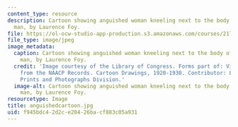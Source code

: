 ```yaml
---
content_type: resource
description: Cartoon showing anguished woman kneeling next to the body of a lynched
  man, by Laurence Foy.
file: https://ol-ocw-studio-app-production.s3.amazonaws.com/courses/21l-705-major-authors-melville-and-morrison-fall-2003/f945bdc42d2ce20426bacf883c05a931_anguishedcartoon.jpg
file_type: image/jpeg
image_metadata:
  caption: Cartoon showing anguished woman kneeling next to the body of a lynched
    man, by Laurence Foy.
  credit: 'Image courtesy of the Library of Congress. Forms part of: Visual Materials
    from the NAACP Records. Cartoon Drawings, 1920-1930. Contributor: Library of Congress
    Prints and Photographs Division.'
  image-alt: Cartoon showing anguished woman kneeling next to the body of a lynched
    man, by Laurence Foy.
resourcetype: Image
title: anguishedcartoon.jpg
uid: f945bdc4-2d2c-e204-26ba-cf883c05a931
---
```

